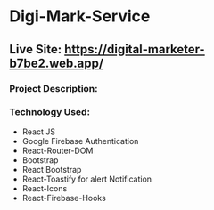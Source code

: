 # Digi-Mark-Service
## Live Site: https://digital-marketer-b7be2.web.app/

### Project Description:



### Technology Used: 

* React JS
* Google Firebase Authentication
* React-Router-DOM
* Bootstrap
* React Bootstrap
* React-Toastify for alert Notification
* React-Icons
* React-Firebase-Hooks


